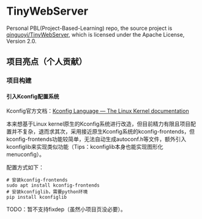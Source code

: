 # TinyWebServer

Personal PBL(Project-Based-Learning) repo, the source project is [qinguoyi/TinyWebServer](https://github.com/qinguoyi/TinyWebServer), which is licensed under the Apache License, Version 2.0.

## 项目亮点（个人贡献）

### 项目构建

#### 引入Kconfig配置系统

Kconfig官方文档：[Kconfig Language — The Linux Kernel documentation](https://www.kernel.org/doc/html/latest/kbuild/kconfig-language.html)

本来想基于Linux kernel原生的Kconfig系统进行改造，但目前精力有限且项目配置并不复杂，退而求其次，采用接近原生Kconfig系统的kconfig-frontends，但kconfig-frontends功能较简单，无法自动生成autoconf.h等文件，额外引入kconfiglib来实现类似功能（Tips：kconfiglib本身也能实现图形化menuconfig）。

配置方式如下：

```shell
# 安装kconfig-frontends
sudo apt install kconfig-frontends
# 安装kconfiglib，需要python环境
pip install kconfiglib
```

TODO：暂不支持fixdep（虽然小项目页没必要）。
